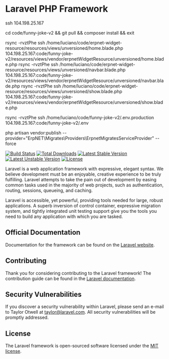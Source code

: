 
# Laravel PHP Framework

ssh 104.198.25.167

cd code/funny-joke-v2 && git pull && composer install && exit

rsync -rvztPhe ssh /home/luciano/code/erpnet-widget-resource/resources/views/unversioned/home.blade.php 104.198.25.167:code/funny-joke-v2/resources/views/vendor/erpnetWidgetResource/unversioned/home.blade.php
rsync -rvztPhe ssh /home/luciano/code/erpnet-widget-resource/resources/views/unversioned/navbar.blade.php 104.198.25.167:code/funny-joke-v2/resources/views/vendor/erpnetWidgetResource/unversioned/navbar.blade.php
rsync -rvztPhe ssh /home/luciano/code/erpnet-widget-resource/resources/views/unversioned/show.blade.php 104.198.25.167:code/funny-joke-v2/resources/views/vendor/erpnetWidgetResource/unversioned/show.blade.php

rsync -rvztPhe ssh /home/luciano/code/funny-joke-v2/.env.production 104.198.25.167:code/funny-joke-v2/.env

php artisan vendor:publish --provider="ErpNET\Migrates\Providers\ErpnetMigratesServiceProvider" --force

[![Build Status](https://travis-ci.org/laravel/framework.svg)](https://travis-ci.org/laravel/framework)
[![Total Downloads](https://poser.pugx.org/laravel/framework/d/total.svg)](https://packagist.org/packages/laravel/framework)
[![Latest Stable Version](https://poser.pugx.org/laravel/framework/v/stable.svg)](https://packagist.org/packages/laravel/framework)
[![Latest Unstable Version](https://poser.pugx.org/laravel/framework/v/unstable.svg)](https://packagist.org/packages/laravel/framework)
[![License](https://poser.pugx.org/laravel/framework/license.svg)](https://packagist.org/packages/laravel/framework)

Laravel is a web application framework with expressive, elegant syntax. We believe development must be an enjoyable, creative experience to be truly fulfilling. Laravel attempts to take the pain out of development by easing common tasks used in the majority of web projects, such as authentication, routing, sessions, queueing, and caching.

Laravel is accessible, yet powerful, providing tools needed for large, robust applications. A superb inversion of control container, expressive migration system, and tightly integrated unit testing support give you the tools you need to build any application with which you are tasked.

## Official Documentation

Documentation for the framework can be found on the [Laravel website](http://laravel.com/docs).

## Contributing

Thank you for considering contributing to the Laravel framework! The contribution guide can be found in the [Laravel documentation](http://laravel.com/docs/contributions).

## Security Vulnerabilities

If you discover a security vulnerability within Laravel, please send an e-mail to Taylor Otwell at taylor@laravel.com. All security vulnerabilities will be promptly addressed.

## License

The Laravel framework is open-sourced software licensed under the [MIT license](http://opensource.org/licenses/MIT).

